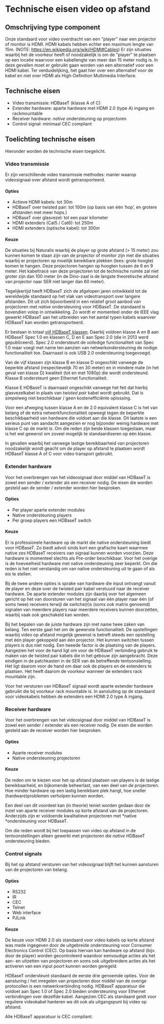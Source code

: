 # Technische eisen video op afstand

## Omschrijving type component

Onze standaard voor video overdracht van een "player" naar een projector of
monitor is HDMI. HDMI kabels hebben echter een maximum lengte van 15m. (NOTE:
https://en.wikipedia.org/wiki/HDMI#Cables) Er zijn situaties waarbij het de
voorkeur heeft of noodzakelijk is om de "player" te plaatsen op een locatie
waarvoor een kabellengte van meer dan 15 meter nodig is. In deze gevallen moet
er gebruikt gaan worden van een alternatief voor een HDMI kabel. Ter
verduidelijking, het gaat hier over een alternatief voor de kabel en niet over
HDMI als High-Definition Multimedia Interface.

## Technische eisen

* Video transmissie: HDBaseT (klasse A of C)
* Extender hardware: aparte hardware met HDMI 2.0 (type A) ingang en rackmountable
* Receiver hardware: *native* ondersteuning op projectoren
* Control signal: minimaal CEC compliant

## Toelichting technische eisen

Hieronder worden de technische eisen toegelicht.

### Video transmissie

Er zijn verschillende video transmissie methodes: manier waarop videosignaal
over afstand wordt getransporteerd.

#### Opties

* Actieve HDMI kabels: tot 30m
* HDBaseT over twisted pair: tot 100m (op basis van één ‘hop’, en grotere
  afstanden met meer hops.)
* HDBaseT over glasvezel: tot een paar kilometer
* HDMI extenders (Cat5 / Cat6): tot 250m
* HDMI extenders (optische kabel): tot 300m

#### Keuze

De situaties bij Naturalis waarbij de player op grote afstand (> 15 meter) zou
kunnen komen te staan zijn van de projector of monitor zijn met die situaties
waarbij er projectoren op moeilijk bereikbare plekken (lees: grote hoogte) komen
te hangen. Deze projectoren hangen op hoogten tussen de 6 en 9 meter. Het
kabeltracé van deze projectoren tot de technische ruimte zal niet groter zijn
dan 100 meter (in de Dino-zaal is de langste theoretische afstand van projector
naar SER niet langer dan 60 meter).

Tegelijkertijd heeft HDBaseT zich de afgelopen jaren ontwikkeld tot de
wereldwijde standaard op het vlak van videotransport over langere afstanden. Dit
uit zich bijvoorbeeld in een relatief groot aanbod van projectoren met *native*
ondersteuning voor HDBaseT. De standaard is bovendien volop in ontwikkeling. Zo
wordt er momenteel onder de IEEE vlag gewerkt HDBaseT aan het uitbreiden van het
aantal typen kabels waarover HDBaseT kan worden getransporteerd.

Er bestaan in totaal [vijf HDBaseT
klassen](https://hdbaset.org/faqs/what-is-the-difference-among-the-different-classes-of-hdbaset/).
Daarbij voldoen klasse A en B aan HDBaseT Spec 1.0 en klassen C, D en E aan Spec
2.0 (die in 2013 werd gepubliceerd). Spec 2.0 ondersteunt de volledige
functionaliteit van Spec 1.0 maar voegt met name ten aanzien van
netwerkondersteuning de nodige functionaliteit toe. Daarnaast is ook USB 2.0
ondersteuning toegevoegd.

Van de vijf klassen zijn klasse B en klasse D ongeschikt vanwege de beperkte
afstand (respectievelijk 70 en 30 meter) en in mindere mate (in het geval van
klasse D) kwaliteit (tot en met 1080p) die wordt ondersteund. Klasse B
ondersteunt geen Ethernet functionaliteit.

Klasse E HDBaseT is daarnaast ongeschikt vanwege het feit dat hierbij
glasvezelkabel in plaats van *twisted pair* kabel wordt gebruikt. Dat is
simpelweg niet beschikbaar / geen kostenefficiënte oplossing.

Voor een afweging tussen klasse A en de 2.0 equivalent klasse C is het van
belang of de extra netwerkfunctionaliteit opweegt tegen de beperkte
beschikbaarheid van hardware die voldoet aan die klasse. Dit laatste is een
serieus punt van aandacht aangezien er nog bijzonder weinig hardware met klasse
C op de markt is. Om die reden zijn beide klassen toegestaan, maar is het wel
gewenst om zoveel mogelijk te standaardiseren op één klasse.

In gevallen waarbij het vanwege lastige bereikbaarheid van projectoren
noodzakelijk wordt geacht om de player op afstand te plaatsen wordt HDBaseT
klasse A of C voor video transport gebruikt.

### Extender hardware

Voor het overbrengen van het videosignaal door middel van HDBaseT is zowel een
sender / extender als een receiver nodig. De eisen die worden gesteld aan de
sender / extender worden hier besproken.

#### Opties

* Per player aparte extender modules
* Native ondersteuning players
* Per groep players een HDBaseT switch

#### Keuze

Er is professionele hardware op de markt die native ondersteuning biedt voor
HDBaseT. Zo biedt advoli sinds kort een grafische kaart waarmee native zes
HDBaseT receivers van signaal kunnen worden voorzien. Deze hardware is momenteel
slechts als Pre-order beschikbaar. Voor het overige is de hoeveelheid hardware
met native ondersteuning zeer beperkt. Om die reden is het niet verstandig om
van native ondersteuning uit te gaan of als eis te stellen.

Bij de twee andere opties is sprake van hardware die input ontvangt vanuit de
player en deze over de twisted pair kabel verstuurd naar de receiver hardware.
De aparte extender modules zijn daarbij over het algemeen gericht op het van
doorsturen van het signaal van één player naar één (of soms twee) receivers
terwijl de switche(r)s (soms ook matrix genoemd) signalen van meerdere players
naar meerdere receivers kunnen doorzetten, waarbij vaak ook geschakeld kan
worden.

Bij het bepalen van de juiste hardware zijn met name twee zaken van belang. Ten
eerste gaat het om de gewenste functionaliteit. De opstellingen waarbij video op
afstand mogelijk gewenst is betreft steeds een opstelling met één player
gekoppeld aan één projector. Het kunnen switchen tussen players is dus niet
nodig. Een tweede factor is de plaatsing van de players. Aangezien het voor de
hand ligt om voor de HDBaseT verbinding gebruik te maken van de twisted pair
kabels die in het gebouw zijn aangebracht. Deze eindigen in de patchkasten in de
SER van de betreffende tentoonstelling. Het ligt daarom voor de hand om daar ook
de players en de extenders te plaatsen. Het heeft daarom de voorkeur wanneer de
extenders rack mountable zijn.

Voor het versturen van HDBaseT signaal wordt aparte extender hardware gebruikt
die bij voorkeur rack mountable is. In aansluiting op de standaard voor
videokabels hebben de extenders een HDMI 2.0 type A ingang.

### Receiver hardware

Voor het overbrengen van het videosignaal door middel van HDBaseT is zowel een
sender / extender als een receiver nodig. De eisen die worden gesteld aan de
receiver worden hier besproken.

#### Opties

* Aparte receiver modules
* Native ondersteuning projectoren

#### Keuze

De reden om te kiezen voor het op afstand plaatsen van players is de lastige
bereikbaarheid, en bijkomende beheerlast, van een deel van de projectoren. Hoe
minder hardware op een lastig bereikbare plek hangt, hoe sneller
(hardware)problemen verholpen kunnen worden.

Een deel van dit voordeel kan (in theorie) teniet worden gedaan door de inzet
van aparte receiver modules op korte afstand van de projectoren. Anderzijds zijn
er voldoende kwalitatieve projectoren met *native *ondersteuning voor HDBaseT.

Om die reden wordt bij het toepassen van video op afstand in de
tentoonstellingen alleen gewerkt met projectoren die *native* HDBaseT
ondersteuning bieden.

### Control signals

Bij het op afstand versturen van het videosignaal blijft het kunnen aansturen
van de projectoren van belang.

#### Opties

* RS232
* IR
* CEC
* Telnet
* Web interface
* PJLink

#### Keuze

De keuze voor HDMI 2.0 als standaard voor video kabels op korte afstand was mede
ingegeven door de uitgebreide ondersteuning voor Consumer Electronics Control
(CEC). Op basis hiervan kan hardware op afstand (bijv. door de player) worden
gecontroleerd waardoor eenvoudige acties als het aan- en uitzetten van
projectoren en soms ook uitgebreidere acties als het activeren van een input
poort kunnen worden geregeld.

HDBaseT ondersteunt standaard de eerste drie genoemde opties. Voor de aansturing
/ het inregelen van projectoren door middel van de overige protocollen is een
netwerkverbinding nodig. HDBaseT apparatuur die voldoet aan Spec 1.0 of Spec 2.0
bieden ondersteuning voor Ethernet verbindingen over dezelfde kabel. Aangezien
CEC als standaard geldt voor reguliere videokabel hanteren we dit ook als
uitgangspunt bij video op afstand.

Alle HDBaseT apparatuur is CEC compliant.
